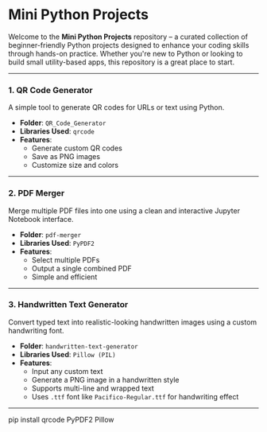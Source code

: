 #  Mini Python Projects

Welcome to the **Mini Python Projects** repository – a curated collection of beginner-friendly Python projects designed to enhance your coding skills through hands-on practice. Whether you're new to Python or looking to build small utility-based apps, this repository is a great place to start.

---


### 1. QR Code Generator
A simple tool to generate QR codes for URLs or text using Python.

- **Folder**: `QR_Code_Generator`
- **Libraries Used**: `qrcode`
- **Features**:
  - Generate custom QR codes  
  - Save as PNG images  
  - Customize size and colors  

---

### 2. PDF Merger
Merge multiple PDF files into one using a clean and interactive Jupyter Notebook interface.

- **Folder**: `pdf-merger`
- **Libraries Used**: `PyPDF2`
- **Features**:
  - Select multiple PDFs  
  - Output a single combined PDF  
  - Simple and efficient  

---

### 3. Handwritten Text Generator
Convert typed text into realistic-looking handwritten images using a custom handwriting font.

- **Folder**: `handwritten-text-generator`
- **Libraries Used**: `Pillow (PIL)`
- **Features**:
  - Input any custom text  
  - Generate a PNG image in a handwritten style  
  - Supports multi-line and wrapped text  
  - Uses `.ttf` font like `Pacifico-Regular.ttf` for handwriting effect  

---

pip install qrcode PyPDF2 Pillow


